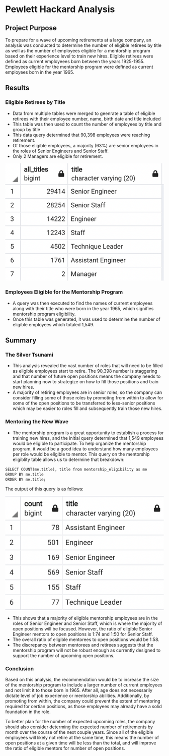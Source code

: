# Pewlett Hackard Analysis

## Project Purpose 
To prepare for a wave of upcoming retirements at a large company, an analysis was conducted to determine the number of eligible retirees by title as well as the number of employees eligible for a mentorship program based on their experience level to train new hires. Eligible retirees were defined as current employeees born between the years 1925-1955. Employees eligible for the mentorship program were defined as current employees born in the year 1965.

## Results 
### Eligible Retirees by Title
- Data from multiple tables were merged to geenrate a table of eligible retirees with their employee number, name, birth date and title included
- This table was then used to count the number of employees by title and group by title
- This data query determined that 90,398 employees were reaching retirement.
- Of those eligible employees, a majority (63%) are senior employees in the roles of Senior Engineers and Senior Staff. 
- Only 2 Managers are eligible for retirement.

![retiring_titles](retiring_titles.png)

### Employees Eligible for the Mentorship Program
- A query was then executed to find the names of current employees along with their title who were born in the year 1965, which signifies mentorship program eligibility.
- Once this table was generated, it was used to determine the number of eligible employees which totaled 1,549.

## Summary
### The Silver Tsunami
- This analysis revealed the vast number of roles that will need to be filled as eligible employees start to retire. The 90,398 number is staggering and that number of future open positions means the company needs to start planning now to strategize on how to fill those positions and train new hires.
- A majority of retiring employees are in senior roles, so the company can consider filling some of those roles by promoting from within to allow for some of the open positions to be transferred to less-senior positions which may be easier to roles fill and subsequently train those new hires.

### Mentoring the New Wave
- The mentorship program is a great opportunity to establish a process for training new hires, and the initial query determined that 1,549 employees would be eligible to participate. To help organize the mentorship program, it would be a good idea to understand how many employees per role would be eligible to mentor. This query on the mentorship eligiblity table allows us to determine that breakdown:

``` 
SELECT COUNT(me.title), title from mentorship_eligibility as me
GROUP BY me.title
ORDER BY me.title;
```

The output of this query is as follows:

![mentorship_titles](mentorship_titles.png)

- This shows that a majority of eligible mentorship employees are in the roles of Senior Engineer and Senior Staff, which is where the majority of open positions will be focused. However, the ratio of eligible Senior Engineer mentors to open positions is 1:74 and 1:50 for Senior Staff. 
- The overall ratio of eligible mentorees to open positions would be 1:58. 
- The discrepancy between mentorees and retirees suggests that the mentorship program will not be robust enough as currently designed to support the number of upcoming open positions.

### Conclusion
Based on this analysis, the recommendation would be to increase the size of the mentorship program to include a larger number of current employees and not limit it to those born in 1965. After all, age does not necessarily dictate level of job experience or mentorship abilities. Additionally, by promoting from within, the company could prevent the extent of mentoring required for certian positions, as those employees may already have a solid foundation in the role.

To better plan for the number of expected upcoming roles, the company should also consider determing the expected number of retirements by month over the course of the next couple years. Since all of the eligible employees will likely not retire at the same time, this means the number of open positions at a given time will be less than the total, and will improve the ratio of eligible mentors for number of open positions.
